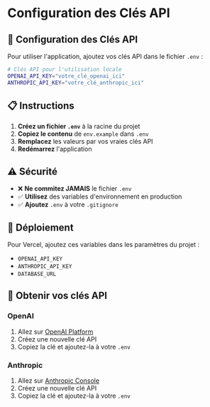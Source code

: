 # Configuration des Clés API

## 🔑 Configuration des Clés API

Pour utiliser l'application, ajoutez vos clés API dans le fichier `.env` :

```bash
# Clés API pour l'utilisation locale
OPENAI_API_KEY="votre_clé_openai_ici"
ANTHROPIC_API_KEY="votre_clé_anthropic_ici"
```

## 📋 Instructions

1. **Créez un fichier `.env`** à la racine du projet
2. **Copiez le contenu** de `env.example` dans `.env`
3. **Remplacez** les valeurs par vos vraies clés API
4. **Redémarrez** l'application

## ⚠️ Sécurité

- ❌ **Ne commitez JAMAIS** le fichier `.env`
- ✅ **Utilisez** des variables d'environnement en production
- ✅ **Ajoutez** `.env` à votre `.gitignore`

## 🚀 Déploiement

Pour Vercel, ajoutez ces variables dans les paramètres du projet :
- `OPENAI_API_KEY`
- `ANTHROPIC_API_KEY`
- `DATABASE_URL`

## 📝 Obtenir vos clés API

### OpenAI
1. Allez sur [OpenAI Platform](https://platform.openai.com/api-keys)
2. Créez une nouvelle clé API
3. Copiez la clé et ajoutez-la à votre `.env`

### Anthropic
1. Allez sur [Anthropic Console](https://console.anthropic.com/)
2. Créez une nouvelle clé API
3. Copiez la clé et ajoutez-la à votre `.env`
